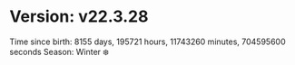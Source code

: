 # Version: v22.3.28
Time since birth: 8155 days, 195721 hours, 11743260 minutes, 704595600 seconds
Season: Winter ❄️
